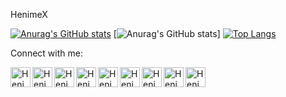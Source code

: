 HenimeX

[![Anurag's GitHub stats](https://github-readme-stats.vercel.app/api?username=henimex&show_icons=true&theme=vision-friendly-dark)](https://github.com/henimex/github-readme-stats)
[![Anurag's GitHub stats](https://github-readme-stats.vercel.app/api?username=anuraghazra&show_icons=true&theme=transparent)]
[![Top Langs](https://github-readme-stats.vercel.app/api/top-langs/?username=henimex&layout=compact)](https://github.com/henimex/github-readme-stats)

Connect with me:

[<img align="left" alt="HenimeX" width="32px" src="https://cdn3.iconfinder.com/data/icons/colorful-guache-social-media-logos-1/159/social-media_web-512.png" />][website]
[<img align="left" alt="HenimeX | YouTube" width="32px" src="https://cdn2.iconfinder.com/data/icons/colorful-guache-social-media-logos-1/157/social-media_youtube-512.png" />][youtube]
[<img align="left" alt="HenimeX | Twitter" width="32px" src="https://cdn2.iconfinder.com/data/icons/colorful-guache-social-media-logos-1/155/social-media_twitter-512.png" />][twitter]
[<img align="left" alt="HenimeX | LinkedIn" width="32px" src="https://cdn4.iconfinder.com/data/icons/colorful-guache-social-media-logos-1/159/social-media_linkedin-512.png" />][linkedin]
[<img align="left" alt="HenimeX | Instagram" width="32px" src="https://cdn4.iconfinder.com/data/icons/colorful-guache-social-media-logos-1/155/social-media_instagram-black-512.png" />][instagram]
[<img align="left" alt="HenimeX | Discord" width="32px" src="https://cdn2.iconfinder.com/data/icons/colorful-guache-social-media-logos-1/159/social-media_discord-alt-512.png" />][discord]
[<img align="left" alt="HenimeX | Twitch" width="32px" src="https://cdn4.iconfinder.com/data/icons/colorful-guache-social-media-logos-1/159/social-media_twitch-512.png" />][twitch]
[<img align="left" alt="HenimeX | Gmail" width="32px" src="https://cdn3.iconfinder.com/data/icons/colorful-guache-social-media-logos-1/159/social-media_gmail-512.png" />][gmail]
[<img align="left" alt="HenimeX | Steam" width="32px" src="https://cdn2.iconfinder.com/data/icons/zeshio-s-social-media/200/Social_Media_Icons_Edged_Highlight_16-16-512.png" />][steam]

[instagram]:https://instagram.com/henimex/
[website]:https://github.com/henimex
[youtube]:https://www.youtube.com/user/henimex
[twitter]:https://twitter.com/jhenimex
[linkedin]:https://www.linkedin.com/in/ferhat-oygur-71b2b5ab/?originalSubdomain=tr
[gmail]:mailto:henimex@gmail.com
[twitch]:https://www.twitch.tv/henimex
[discord]:https://discord.gg/jSJaSXc
[steam]:https://steamcommunity.com/profiles/76561198010367139/
